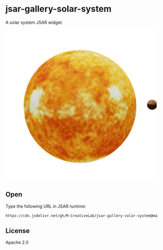# jsar-gallery-solar-system

A solar system JSAR widget.

![icon](./icon.png)

## Open

Type the following URL in JSAR runtime:

```sh
https://cdn.jsdelivr.net/gh/M-CreativeLab/jsar-gallery-solar-system@main/main.xsml
```

## License

Apache 2.0

